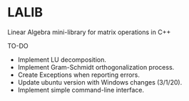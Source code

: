 # LALIB
Linear Algebra mini-library for matrix operations in C++


TO-DO
-	Implement LU decomposition.
-	Implement Gram-Schmidt orthogonalization process.
-	Create Exceptions when reporting errors.
-	Update ubuntu version with Windows changes (3/1/20).
-   Implement simple command-line interface.
